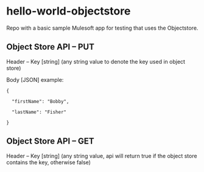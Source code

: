 # hello-world-objectstore
Repo with a basic sample Mulesoft app for testing that uses the Objectstore.

## Object Store API – PUT

Header – Key [string] (any string value to denote the key used in object store)

Body [JSON] example:

```
{

  "firstName": "Bobby",

  "lastName": "Fisher"

}
```
 

## Object Store API – GET

Header – Key [string] (any string value, api will return true if the object store contains the key, otherwise false)

 
